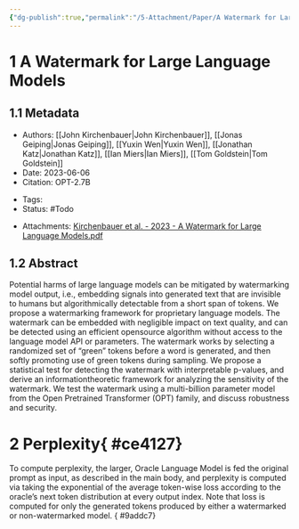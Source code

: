 ```yaml
---
{"dg-publish":true,"permalink":"/5-Attachment/Paper/A Watermark for Large Language Models/"}
---
```


# 1 A Watermark for Large Language Models
## 1.1 Metadata
* Authors: [[John Kirchenbauer\|John Kirchenbauer]], [[Jonas Geiping\|Jonas Geiping]], [[Yuxin Wen\|Yuxin Wen]], [[Jonathan Katz\|Jonathan Katz]], [[Ian Miers\|Ian Miers]], [[Tom Goldstein\|Tom Goldstein]]
* Date: 2023-06-06
* Citation: OPT-2.7B
- Tags: 
- Status: #Todo
* Attachments: [Kirchenbauer et al. - 2023 - A Watermark for Large Language Models.pdf](zotero://open-pdf/library/items/NGQJET7D)
## 1.2 Abstract
Potential harms of large language models can be mitigated by watermarking model output, i.e., embedding signals into generated text that are invisible to humans but algorithmically detectable from a short span of tokens. We propose a watermarking framework for proprietary language models. The watermark can be embedded with negligible impact on text quality, and can be detected using an efficient opensource algorithm without access to the language model API or parameters. The watermark works by selecting a randomized set of “green” tokens before a word is generated, and then softly promoting use of green tokens during sampling. We propose a statistical test for detecting the watermark with interpretable p-values, and derive an informationtheoretic framework for analyzing the sensitivity of the watermark. We test the watermark using a multi-billion parameter model from the Open Pretrained Transformer (OPT) family, and discuss robustness and security.
# 2 Perplexity{ #ce4127}


To compute perplexity, the larger, Oracle Language Model is fed the original prompt as input, as described in the main body, and perplexity is computed via taking the exponential of the average token-wise loss according to the oracle’s next token distribution at every output index. Note that loss is computed for only the generated tokens produced by either a watermarked or non-watermarked model.
{ #9addc7}
